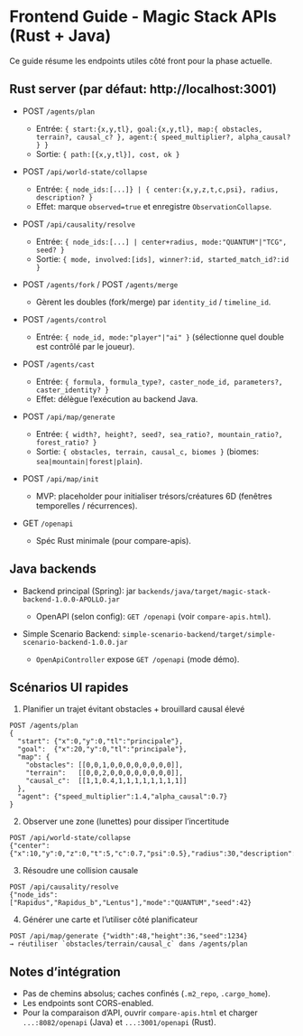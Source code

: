 # Frontend Guide - Magic Stack APIs (Rust + Java)

Ce guide résume les endpoints utiles côté front pour la phase actuelle.

## Rust server (par défaut: http://localhost:3001)

- POST `/agents/plan`
  - Entrée: `{ start:{x,y,tl}, goal:{x,y,tl}, map:{ obstacles, terrain?, causal_c? }, agent:{ speed_multiplier?, alpha_causal? } }`
  - Sortie: `{ path:[{x,y,tl}], cost, ok }`

- POST `/api/world-state/collapse`
  - Entrée: `{ node_ids:[...]} | { center:{x,y,z,t,c,psi}, radius, description? }`
  - Effet: marque `observed=true` et enregistre `ObservationCollapse`.

- POST `/api/causality/resolve`
  - Entrée: `{ node_ids:[...] | center+radius, mode:"QUANTUM"|"TCG", seed? }`
  - Sortie: `{ mode, involved:[ids], winner?:id, started_match_id?:id }`

- POST `/agents/fork` / POST `/agents/merge`
  - Gèrent les doubles (fork/merge) par `identity_id` / `timeline_id`.

- POST `/agents/control`
  - Entrée: `{ node_id, mode:"player"|"ai" }` (sélectionne quel double est contrôlé par le joueur).

- POST `/agents/cast`
  - Entrée: `{ formula, formula_type?, caster_node_id, parameters?, caster_identity? }`
  - Effet: délègue l’exécution au backend Java.

- POST `/api/map/generate`
  - Entrée: `{ width?, height?, seed?, sea_ratio?, mountain_ratio?, forest_ratio? }`
  - Sortie: `{ obstacles, terrain, causal_c, biomes }` (biomes: `sea|mountain|forest|plain`).

- POST `/api/map/init`
  - MVP: placeholder pour initialiser trésors/créatures 6D (fenêtres temporelles / récurrences).

- GET `/openapi`
  - Spéc Rust minimale (pour compare-apis).

## Java backends

- Backend principal (Spring): jar `backends/java/target/magic-stack-backend-1.0.0-APOLLO.jar`
  - OpenAPI (selon config): `GET /openapi` (voir `compare-apis.html`).

- Simple Scenario Backend: `simple-scenario-backend/target/simple-scenario-backend-1.0.0.jar`
  - `OpenApiController` expose `GET /openapi` (mode démo).

## Scénarios UI rapides

1) Planifier un trajet évitant obstacles + brouillard causal élevé
```
POST /agents/plan
{
  "start": {"x":0,"y":0,"tl":"principale"},
  "goal":  {"x":20,"y":0,"tl":"principale"},
  "map": {
    "obstacles": [[0,0,1,0,0,0,0,0,0,0,0]],
    "terrain":   [[0,0,2,0,0,0,0,0,0,0,0]],
    "causal_c":  [[1,1,0.4,1,1,1,1,1,1,1,1]]
  },
  "agent": {"speed_multiplier":1.4,"alpha_causal":0.7}
}
```

2) Observer une zone (lunettes) pour dissiper l’incertitude
```
POST /api/world-state/collapse
{"center":{"x":10,"y":0,"z":0,"t":5,"c":0.7,"psi":0.5},"radius":30,"description":"magic_glasses"}
```

3) Résoudre une collision causale
```
POST /api/causality/resolve
{"node_ids":["Rapidus","Rapidus_b","Lentus"],"mode":"QUANTUM","seed":42}
```

4) Générer une carte et l’utiliser côté planificateur
```
POST /api/map/generate {"width":48,"height":36,"seed":1234}
→ réutiliser `obstacles/terrain/causal_c` dans /agents/plan
```

## Notes d’intégration

- Pas de chemins absolus; caches confinés (`.m2_repo`, `.cargo_home`).
- Les endpoints sont CORS-enabled.
- Pour la comparaison d’API, ouvrir `compare-apis.html` et charger `...:8082/openapi` (Java) et `...:3001/openapi` (Rust).


